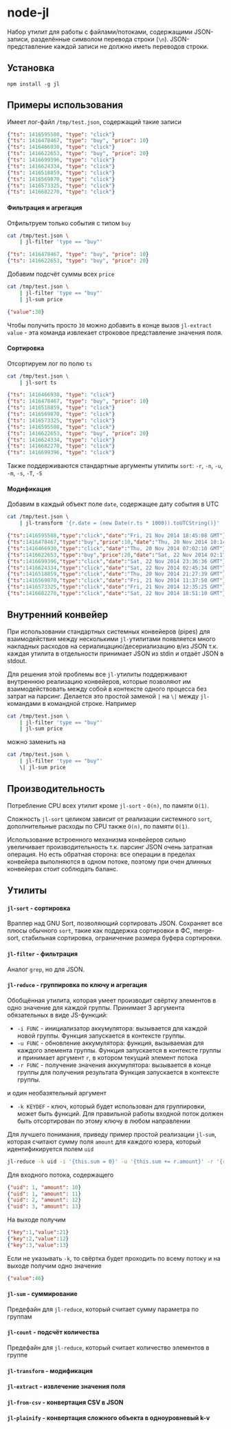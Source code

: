 node-jl
=====

Набор утилит для работы с файлами/потоками, содержащими JSON-записи, разделённые символом перевода строки (`\n`).
JSON-представление каждой записи не должно иметь переводов строки.

Установка
-----

```
npm install -g jl
```

Примеры использования
-----

Имеет лог-файл `/tmp/test.json`, содержащий такие записи
```json
{"ts": 1416595508, "type": "click"}
{"ts": 1416478467, "type": "buy", "price": 10}
{"ts": 1416466930, "type": "click"}
{"ts": 1416622653, "type": "buy", "price": 20}
{"ts": 1416699396, "type": "click"}
{"ts": 1416624334, "type": "click"}
{"ts": 1416518859, "type": "click"}
{"ts": 1416569870, "type": "click"}
{"ts": 1416573325, "type": "click"}
{"ts": 1416682270, "type": "click"}
```

#### Фильтрация и агрегация

Отфильтруем только события с типом `buy`
```sh
cat /tmp/test.json \
	| jl-filter 'type == "buy"'
```
```json
{"ts": 1416478467, "type": "buy", "price": 10}
{"ts": 1416622653, "type": "buy", "price": 20}
```

Добавим подсчёт суммы всех `price`
```sh
cat /tmp/test.json \
	| jl-filter 'type == "buy"'
	| jl-sum price
```
```json
{"value":30}
```

Чтобы получить просто `30` можно добавить в конце вызов `jl-extract value` - эта команда извлекает строковое представление значения поля.

#### Сортировка

Отсортируем лог по полю `ts`
```sh
cat /tmp/test.json \
	| jl-sort ts
```
```json
{"ts": 1416466930, "type": "click"}
{"ts": 1416478467, "type": "buy", "price": 10}
{"ts": 1416518859, "type": "click"}
{"ts": 1416569870, "type": "click"}
{"ts": 1416573325, "type": "click"}
{"ts": 1416595508, "type": "click"}
{"ts": 1416622653, "type": "buy", "price": 20}
{"ts": 1416624334, "type": "click"}
{"ts": 1416682270, "type": "click"}
{"ts": 1416699396, "type": "click"}
```

Также поддерживаются стандартные аргументы утилиты `sort`: `-r`, `-n`, `-u`, `-m`, `-s`, `-T`, `-S`

#### Модификация

Добавим в каждый объект поле `date`, содержащее дату события в UTC
```sh
cat /tmp/test.json \
	| jl-transform '{r.date = (new Date(r.ts * 1000)).toUTCString()}'
```
```json
{"ts":1416595508,"type":"click","date":"Fri, 21 Nov 2014 18:45:08 GMT"}
{"ts":1416478467,"type":"buy","price":10,"date":"Thu, 20 Nov 2014 10:14:27 GMT"}
{"ts":1416466930,"type":"click","date":"Thu, 20 Nov 2014 07:02:10 GMT"}
{"ts":1416622653,"type":"buy","price":20,"date":"Sat, 22 Nov 2014 02:17:33 GMT"}
{"ts":1416699396,"type":"click","date":"Sat, 22 Nov 2014 23:36:36 GMT"}
{"ts":1416624334,"type":"click","date":"Sat, 22 Nov 2014 02:45:34 GMT"}
{"ts":1416518859,"type":"click","date":"Thu, 20 Nov 2014 21:27:39 GMT"}
{"ts":1416569870,"type":"click","date":"Fri, 21 Nov 2014 11:37:50 GMT"}
{"ts":1416573325,"type":"click","date":"Fri, 21 Nov 2014 12:35:25 GMT"}
{"ts":1416682270,"type":"click","date":"Sat, 22 Nov 2014 18:51:10 GMT"}
```

Внутренний конвейер
-----

При использовании стандартных системных конвейеров (pipes) для взаимодействия между несколькими `jl-`утилитами появляется много накладных расходов на сериалицацию/десериализацию в/из JSON т.к. каждая утилита в отдельности принимает JSON из stdin и отдаёт JSON в stdout.

Для решения этой проблемы все `jl-`утилиты поддерживают внутреннюю реализацию конвейеров, которые позволяют им взаимодействовать между собой в контексте одного процесса без затрат на парсинг. Делается это простой заменой `|`  на `\|` между `jl-`командами в командной строке. Например
```sh
cat /tmp/test.json \
	| jl-filter 'type == "buy"'
	| jl-sum price
```
можно заменить на
```sh
cat /tmp/test.json \
	| jl-filter 'type == "buy"'
	\| jl-sum price
```

Производительность
-----

Потребление CPU всех утилит кроме `jl-sort` - `O(n)`, по памяти `O(1)`.

Сложность `jl-sort` целиком зависит от реализации системного `sort`, дополнительные расходы по CPU также `O(n)`, по памяти `O(1)`.

Использование встроенного механизма конвейеров сильно увеличивает производительность т.к. парсинг JSON очень затратная операция. Но есть обратная сторона: все операции в пределах конвейера выполняются в одном потоке, поэтому при очен длинных конвейерах стоит соблюдать баланс.

Утилиты
-----

#### `jl-sort` - сортировка

Враппер над GNU Sort, позволяющий сортировать JSON. Сохраняет все плюсы обычного `sort`,
такие как поддержка сортировки в ФС, merge-sort, стабильная сортировка, ограничение размера буфера сортировки.

#### `jl-filter` - фильтрация

Аналог `grep`, но для JSON.

#### `jl-reduce` - группировка по ключу и агрегация

Обобщённая утилита, которая умеет производит свёртку элементов в одно значение для каждой группы. 
Принимает 3 аргумента обязательных в виде JS-функций: 

- `-i FUNC` - инициализатор аккумулятора: вызывается для каждой новой группы.
Функция запускается в контексте группы.
- `-u FUNC` - обновление аккумулятора: функция, вызываемая для каждого элемента группы.
Функция запускается в контексте группы и принимает аргумент `r`, в котором текущий элемент потока
- `-r FUNC` - получение значения аккумулятора: вызывается в конце группы для получения результата
Функция запускается в контексте группы.

и один необазятельный аргумент

- `-k KEYDEF` - ключ, который будет использован для группировки, может быть функций. Для правильной работы
входной поток должен быть отсортирован по этому ключу в любом направлении

Для лучшего понимания, приведу пример простой реализации `jl-sum`, которая считают сумму поля `amount`
для каждого юзера, который идентификируется полем `uid`

```sh
jl-reduce -k uid -i '{this.sum = 0}' -u '{this.sum += r.amount}' -r '{return this.sum}'
```

Для входного потока, содержащего
```json
{"uid": 1, "amount": 10}
{"uid": 1, "amount": 11}
{"uid": 2, "amount": 12}
{"uid": 3, "amount": 13}
```
На выходе получим
```json
{"key":1,"value":21}
{"key":2,"value":12}
{"key":3,"value":13}
```

Если не указывать `-k`, то свёртка будет проходить по всему потоку и на выходе получим одно значение
```json
{"value":46}
```

#### `jl-sum` - суммирование

Предефайн для `jl-reduce`, который считает сумму параметра по группам

#### `jl-count` - подсчёт количества

Предефайн для `jl-reduce`, который считает количество элементов в группе

#### `jl-transform` - модификация
#### `jl-extract` - извлечение значения поля
#### `jl-from-csv` - конвертация CSV в JSON
#### `jl-plainify` - конвертация сложного объекта в одноуровневый k-v
